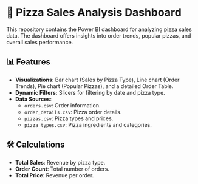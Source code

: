 # 🍕 Pizza Sales Analysis Dashboard

This repository contains the Power BI dashboard for analyzing pizza sales data. The dashboard offers insights into order trends, popular pizzas, and overall sales performance.

## 📊 Features

- **Visualizations**: Bar chart (Sales by Pizza Type), Line chart (Order Trends), Pie chart (Popular Pizzas), and a detailed Order Table.
- **Dynamic Filters**: Slicers for filtering by date and pizza type.
- **Data Sources**: 
  - `orders.csv`: Order information.
  - `order_details.csv`: Pizza order details.
  - `pizzas.csv`: Pizza types and prices.
  - `pizza_types.csv`: Pizza ingredients and categories.

## 🛠️ Calculations

- **Total Sales**: Revenue by pizza type.
- **Order Count**: Total number of orders.
- **Total Price**: Revenue per order.

